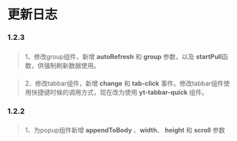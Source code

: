 # 更新日志
###
### 1.2.3
###
> 1、修改group组件，新增 **autoRefresh** 和 **group** 参数，以及 **startPull**函数，供强制刷新数据使用。
####
> 2、修改tabbar组件，新增 **change** 和 **tab-click** 事件。修改tabbar组件使用快捷键时候的调用方式，现在改为使用 **yt-tabbar-quick** 组件。
###
### 1.2.2
###
> 1、为popup组件新增 **appendToBody** 、**width**、 **height** 和 **scroll** 参数
